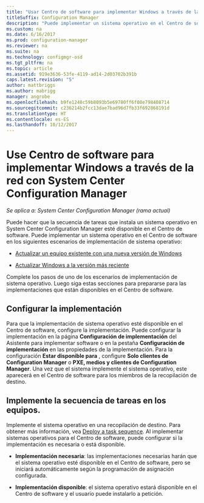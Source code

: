```yaml
---
title: "Usar Centro de software para implementar Windows a través de la red"
titleSuffix: Configuration Manager
description: "Puede implementar un sistema operativo en el Centro de software para actualizar un equipo existente con una nueva versión de Windows o para actualizar Windows a la versión más reciente."
ms.custom: na
ms.date: 6/16/2017
ms.prod: configuration-manager
ms.reviewer: na
ms.suite: na
ms.technology: configmgr-osd
ms.tgt_pltfrm: na
ms.topic: article
ms.assetid: 919e3636-53fe-4119-ad14-2d03702b391b
caps.latest.revision: "5"
author: mattbriggs
ms.author: mabrigg
manager: angrobe
ms.openlocfilehash: b9fe1248c59b8093b5e69780ff6f08e798408714
ms.sourcegitcommit: c236214b2fcc13dae7bad96d7fb33f692868191d
ms.translationtype: HT
ms.contentlocale: es-ES
ms.lasthandoff: 10/12/2017
---
```

# <a name="use-software-center-to-deploy-windows-over-the-network-with-system-center-configuration-manager"></a>Use Centro de software para implementar Windows a través de la red con System Center Configuration Manager

*Se aplica a: System Center Configuration Manager (rama actual)*

Puede hacer que la secuencia de tareas que instala un sistema operativo en System Center Configuration Manager esté disponible en el Centro de software. Puede implementar un sistema operativo en el Centro de software en los siguientes escenarios de implementación de sistema operativo:

-   [Actualizar un equipo existente con una nueva versión de Windows](refresh-an-existing-computer-with-a-new-version-of-windows.md)

-   [Actualizar Windows a la versión más reciente](upgrade-windows-to-the-latest-version.md)

Complete los pasos de uno de los escenarios de implementación de sistema operativo. Luego siga estas secciones para prepararse para las implementaciones que están disponibles en el Centro de software.

## <a name="configure-deployment-settings"></a>Configurar la implementación  
Para que la implementación de sistema operativo esté disponible en el Centro de software, configure la implementación. Puede configurar la implementación en la página **Configuración de implementación** del Asistente para implementar software o en la pestaña **Configuración de implementación** en las propiedades de la implementación. Para la configuración **Estar disponible para** , configure **Solo clientes de Configuration Manager** o **PXE, medios y clientes de Configuration Manager**. Una vez que el sistema implemente el sistema operativo, este aparecerá en el Centro de software para los miembros de la recopilación de destino.

##  <a name="BKMK_Deploy"></a> Implemente la secuencia de tareas en los equipos.  
Implemente el sistema operativo en una recopilación de destino. Para obtener más información, vea [Deploy a task sequence](manage-task-sequences-to-automate-tasks.md#BKMK_DeployTS). Al implementar sistemas operativos para el Centro de software, puede configurar si la implementación es necesaria o está disponible.

-   **Implementación necesaria**: las implementaciones necesarias harán que el sistema operativo esté disponible en el Centro de software, pero se iniciará automáticamente según la programación de asignación configurada.

-   **Implementación disponible**: el sistema operativo estará disponible en el Centro de software y el usuario puede instalarlo a petición.
